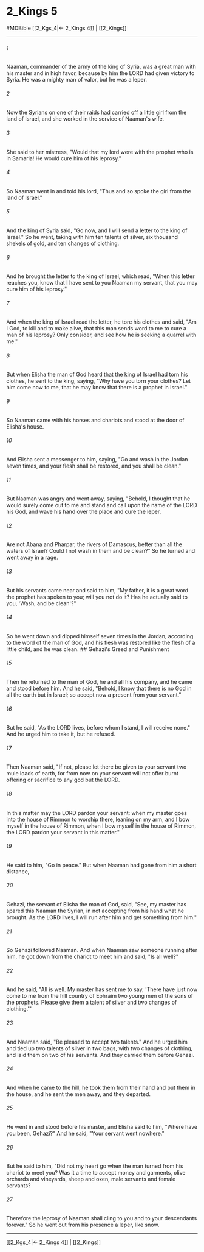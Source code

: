 # 2_Kings 5
#MDBible
[[2_Kgs_4|← 2_Kings 4]] | [[2_Kings]]

***

###### 1 

Naaman, commander of the army of the king of Syria, was a great man with his master and in high favor, because by him the LORD had given victory to Syria. He was a mighty man of valor, but he was a leper. 

###### 2 

Now the Syrians on one of their raids had carried off a little girl from the land of Israel, and she worked in the service of Naaman's wife. 

###### 3 

She said to her mistress, "Would that my lord were with the prophet who is in Samaria! He would cure him of his leprosy." 

###### 4 

So Naaman went in and told his lord, "Thus and so spoke the girl from the land of Israel." 

###### 5 

And the king of Syria said, "Go now, and I will send a letter to the king of Israel." So he went, taking with him ten talents of silver, six thousand shekels of gold, and ten changes of clothing. 

###### 6 

And he brought the letter to the king of Israel, which read, "When this letter reaches you, know that I have sent to you Naaman my servant, that you may cure him of his leprosy." 

###### 7 

And when the king of Israel read the letter, he tore his clothes and said, "Am I God, to kill and to make alive, that this man sends word to me to cure a man of his leprosy? Only consider, and see how he is seeking a quarrel with me." 

###### 8 

But when Elisha the man of God heard that the king of Israel had torn his clothes, he sent to the king, saying, "Why have you torn your clothes? Let him come now to me, that he may know that there is a prophet in Israel." 

###### 9 

So Naaman came with his horses and chariots and stood at the door of Elisha's house. 

###### 10 

And Elisha sent a messenger to him, saying, "Go and wash in the Jordan seven times, and your flesh shall be restored, and you shall be clean." 

###### 11 

But Naaman was angry and went away, saying, "Behold, I thought that he would surely come out to me and stand and call upon the name of the LORD his God, and wave his hand over the place and cure the leper. 

###### 12 

Are not Abana and Pharpar, the rivers of Damascus, better than all the waters of Israel? Could I not wash in them and be clean?" So he turned and went away in a rage. 

###### 13 

But his servants came near and said to him, "My father, it is a great word the prophet has spoken to you; will you not do it? Has he actually said to you, 'Wash, and be clean'?" 

###### 14 

So he went down and dipped himself seven times in the Jordan, according to the word of the man of God, and his flesh was restored like the flesh of a little child, and he was clean. ## Gehazi's Greed and Punishment 

###### 15 

Then he returned to the man of God, he and all his company, and he came and stood before him. And he said, "Behold, I know that there is no God in all the earth but in Israel; so accept now a present from your servant." 

###### 16 

But he said, "As the LORD lives, before whom I stand, I will receive none." And he urged him to take it, but he refused. 

###### 17 

Then Naaman said, "If not, please let there be given to your servant two mule loads of earth, for from now on your servant will not offer burnt offering or sacrifice to any god but the LORD. 

###### 18 

In this matter may the LORD pardon your servant: when my master goes into the house of Rimmon to worship there, leaning on my arm, and I bow myself in the house of Rimmon, when I bow myself in the house of Rimmon, the LORD pardon your servant in this matter." 

###### 19 

He said to him, "Go in peace." But when Naaman had gone from him a short distance, 

###### 20 

Gehazi, the servant of Elisha the man of God, said, "See, my master has spared this Naaman the Syrian, in not accepting from his hand what he brought. As the LORD lives, I will run after him and get something from him." 

###### 21 

So Gehazi followed Naaman. And when Naaman saw someone running after him, he got down from the chariot to meet him and said, "Is all well?" 

###### 22 

And he said, "All is well. My master has sent me to say, 'There have just now come to me from the hill country of Ephraim two young men of the sons of the prophets. Please give them a talent of silver and two changes of clothing.'" 

###### 23 

And Naaman said, "Be pleased to accept two talents." And he urged him and tied up two talents of silver in two bags, with two changes of clothing, and laid them on two of his servants. And they carried them before Gehazi. 

###### 24 

And when he came to the hill, he took them from their hand and put them in the house, and he sent the men away, and they departed. 

###### 25 

He went in and stood before his master, and Elisha said to him, "Where have you been, Gehazi?" And he said, "Your servant went nowhere." 

###### 26 

But he said to him, "Did not my heart go when the man turned from his chariot to meet you? Was it a time to accept money and garments, olive orchards and vineyards, sheep and oxen, male servants and female servants? 

###### 27 

Therefore the leprosy of Naaman shall cling to you and to your descendants forever." So he went out from his presence a leper, like snow. 

***

[[2_Kgs_4|← 2_Kings 4]] | [[2_Kings]]

